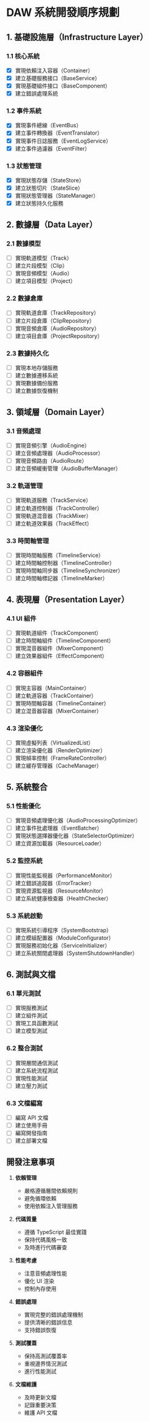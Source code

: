 # DAW 系統開發順序規劃

## 1. 基礎設施層（Infrastructure Layer）

### 1.1 核心系統
- [x] 實現依賴注入容器（Container）
- [x] 建立基礎服務接口（BaseService）
- [x] 實現基礎組件接口（BaseComponent）
- [x] 建立錯誤處理系統

### 1.2 事件系統
- [x] 實現事件總線（EventBus）
- [x] 建立事件轉換器（EventTranslator）
- [x] 實現事件日誌服務（EventLogService）
- [x] 建立事件過濾器（EventFilter）

### 1.3 狀態管理
- [x] 實現狀態存儲（StateStore）
- [x] 建立狀態切片（StateSlice）
- [x] 實現狀態管理器（StateManager）
- [x] 建立狀態持久化服務

## 2. 數據層（Data Layer）

### 2.1 數據模型
- [ ] 實現軌道模型（Track）
- [ ] 建立片段模型（Clip）
- [ ] 實現音頻模型（Audio）
- [ ] 建立項目模型（Project）

### 2.2 數據倉庫
- [ ] 實現軌道倉庫（TrackRepository）
- [ ] 建立片段倉庫（ClipRepository）
- [ ] 實現音頻倉庫（AudioRepository）
- [ ] 建立項目倉庫（ProjectRepository）

### 2.3 數據持久化
- [ ] 實現本地存儲服務
- [ ] 建立數據遷移系統
- [ ] 實現數據備份服務
- [ ] 建立數據恢復機制

## 3. 領域層（Domain Layer）

### 3.1 音頻處理
- [ ] 實現音頻引擎（AudioEngine）
- [ ] 建立音頻處理器（AudioProcessor）
- [ ] 實現音頻路由（AudioRoute）
- [ ] 建立音頻緩衝管理（AudioBufferManager）

### 3.2 軌道管理
- [ ] 實現軌道服務（TrackService）
- [ ] 建立軌道控制器（TrackController）
- [ ] 實現軌道混音器（TrackMixer）
- [ ] 建立軌道效果器（TrackEffect）

### 3.3 時間軸管理
- [ ] 實現時間軸服務（TimelineService）
- [ ] 建立時間軸控制器（TimelineController）
- [ ] 實現時間軸同步器（TimelineSynchronizer）
- [ ] 建立時間軸標記器（TimelineMarker）

## 4. 表現層（Presentation Layer）

### 4.1 UI 組件
- [ ] 實現軌道組件（TrackComponent）
- [ ] 建立時間軸組件（TimelineComponent）
- [ ] 實現混音器組件（MixerComponent）
- [ ] 建立效果器組件（EffectComponent）

### 4.2 容器組件
- [ ] 實現主容器（MainContainer）
- [ ] 建立軌道容器（TrackContainer）
- [ ] 實現時間軸容器（TimelineContainer）
- [ ] 建立混音器容器（MixerContainer）

### 4.3 渲染優化
- [ ] 實現虛擬列表（VirtualizedList）
- [ ] 建立渲染優化器（RenderOptimizer）
- [ ] 實現幀率控制（FrameRateController）
- [ ] 建立緩存管理器（CacheManager）

## 5. 系統整合

### 5.1 性能優化
- [ ] 實現音頻處理優化器（AudioProcessingOptimizer）
- [ ] 建立事件批處理器（EventBatcher）
- [ ] 實現狀態選擇器優化器（StateSelectorOptimizer）
- [ ] 建立資源加載器（ResourceLoader）

### 5.2 監控系統
- [ ] 實現性能監視器（PerformanceMonitor）
- [ ] 建立錯誤追蹤器（ErrorTracker）
- [ ] 實現資源監視器（ResourceMonitor）
- [ ] 建立系統健康檢查器（HealthChecker）

### 5.3 系統啟動
- [ ] 實現系統引導程序（SystemBootstrap）
- [ ] 建立模組配置器（ModuleConfigurator）
- [ ] 實現服務初始化器（ServiceInitializer）
- [ ] 建立系統關閉處理器（SystemShutdownHandler）

## 6. 測試與文檔

### 6.1 單元測試
- [ ] 實現服務測試
- [ ] 建立組件測試
- [ ] 實現工具函數測試
- [ ] 建立模型測試

### 6.2 整合測試
- [ ] 實現層間通信測試
- [ ] 建立系統流程測試
- [ ] 實現性能測試
- [ ] 建立壓力測試

### 6.3 文檔編寫
- [ ] 編寫 API 文檔
- [ ] 建立使用手冊
- [ ] 編寫開發指南
- [ ] 建立部署文檔

## 開發注意事項

1. **依賴管理**
   - 嚴格遵循層間依賴規則
   - 避免循環依賴
   - 使用依賴注入管理服務

2. **代碼質量**
   - 遵循 TypeScript 最佳實踐
   - 保持代碼風格一致
   - 及時進行代碼審查

3. **性能考慮**
   - 注意音頻處理性能
   - 優化 UI 渲染
   - 控制內存使用

4. **錯誤處理**
   - 實現完整的錯誤處理機制
   - 提供清晰的錯誤信息
   - 支持錯誤恢復

5. **測試覆蓋**
   - 保持高測試覆蓋率
   - 重視邊界情況測試
   - 進行性能測試

6. **文檔維護**
   - 及時更新文檔
   - 記錄重要決策
   - 維護 API 文檔 